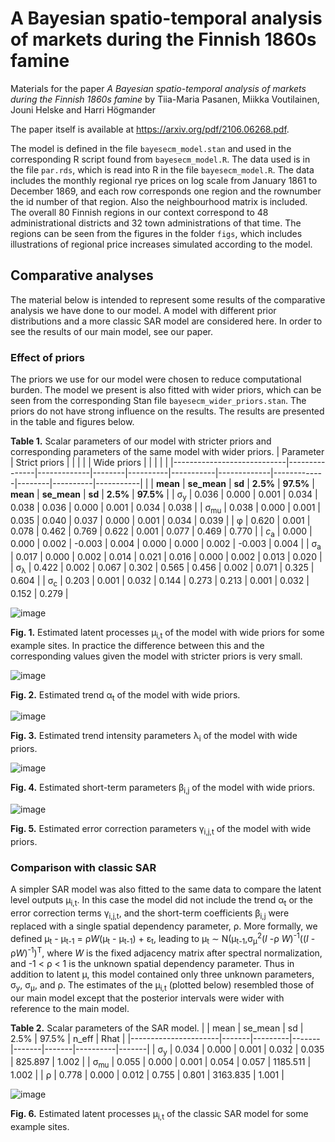 # A Bayesian spatio-temporal analysis of markets during the Finnish 1860s famine

Materials for the paper *A Bayesian spatio-temporal analysis of markets during the Finnish 1860s famine* by Tiia-Maria Pasanen, Miikka Voutilainen, Jouni Helske and Harri Högmander

The paper itself is available at https://arxiv.org/pdf/2106.06268.pdf.

The model is defined in the file `bayesecm_model.stan` and used in the corresponding R script found from `bayesecm_model.R`. The data used is in the file `par.rds`, which is read into R in the file `bayesecm_model.R`. The data includes the monthly regional rye prices on log scale from January 1861 to December 1869, and each row corresponds one region and the rownumber the id number of that region. Also the neighbourhood matrix is included. The overall 80 Finnish regions in our context correspond to 48 administrational districts and 32 town administrations of that time. The regions can be seen from the figures in the folder `figs`, which includes illustrations of regional price increases simulated according to the model.

## Comparative analyses

The material below is intended to represent some results of the comparative analysis we have done to our model. A model with different prior distributions and a more classic SAR model are considered here. In order to see the results of our main model, see our paper.

### Effect of priors

The priors we use for our model were chosen to reduce computational burden. The model we present is also fitted with wider priors, which can be seen from the corresponding Stan file `bayesecm_wider_priors.stan`. The priors do not have strong influence on the results. The results are presented in the table and figures below.

**Table 1.** Scalar parameters of our model with stricter priors and corresponding parameters of the same model with wider priors.
| Parameter                  | Strict priors |             |        |          |           | Wide priors |             |        |          |           |
|----------------------------|---------------|-------------|--------|----------|-----------|-------------|-------------|--------|----------|-----------|
|                            | **mean**      | **se_mean** | **sd** | **2.5%** | **97.5%** | **mean**    | **se_mean** | **sd** | **2.5%** | **97.5%** |
| &sigma;<sub>y</sub>        | 0.036         | 0.000       | 0.001  | 0.034    | 0.038     | 0.036       | 0.000       | 0.001  | 0.034    | 0.038     |
| &sigma;<sub>mu</sub>       | 0.038         | 0.000       | 0.001  | 0.035    | 0.040     | 0.037       | 0.000       | 0.001  | 0.034    | 0.039     |
| &phi;                      | 0.620         | 0.001       | 0.078  | 0.462    | 0.769     | 0.622       | 0.001       | 0.077  | 0.469    | 0.770     |
| *c*<sub>a</sub>            | 0.000         | 0.000       | 0.002  | -0.003   | 0.004     | 0.000       | 0.000       | 0.002  | -0.003   | 0.004     |
| &sigma;<sub>a</sub>        | 0.017         | 0.000       | 0.002  | 0.014    | 0.021     | 0.016       | 0.000       | 0.002  | 0.013    | 0.020     |
| &sigma;<sub>&lambda;</sub> | 0.422         | 0.002       | 0.067  | 0.302    | 0.565     | 0.456       | 0.002       | 0.071  | 0.325    | 0.604     |
| &sigma;<sub>c</sub>        | 0.203         | 0.001       | 0.032  | 0.144    | 0.273     | 0.213       | 0.001       | 0.032  | 0.152    | 0.279     |

![image](https://user-images.githubusercontent.com/65618755/162422597-7db0f523-07d9-4d78-8d89-1c17360b0c91.png)

**Fig. 1.** Estimated latent processes &mu;<sub>i,t</sub> of the model with wide priors for some example sites. In practice the difference between this and the corresponding values given the model with stricter priors is very small.

![image](https://user-images.githubusercontent.com/65618755/162422740-54e7b75c-96ce-42c9-a36d-ae5eb7cb717a.png)

**Fig. 2.** Estimated trend &alpha;<sub>t</sub> of the model with wide priors.

![image](https://user-images.githubusercontent.com/65618755/162422881-bf917a92-2102-482a-a91a-487d81e3bffa.png)

**Fig. 3.** Estimated trend intensity parameters &lambda;<sub>i</sub> of the model with wide priors.

![image](https://user-images.githubusercontent.com/65618755/162423039-b6ea91b1-c8de-43ca-8142-68e583f907fd.png)

**Fig. 4.** Estimated short-term parameters &beta;<sub>i,j</sub> of the model with wide priors.

![image](https://user-images.githubusercontent.com/65618755/162423235-a999f938-23ad-42b7-948b-f89a57c48899.png)

**Fig. 5.** Estimated error correction parameters &gamma;<sub>i,j,t</sub> of the model with wide priors.


### Comparison with classic SAR

A simpler SAR model was also fitted to the same data to compare the latent level outputs &mu;<sub>i,t</sub>. In this case the model did not include the trend &alpha;<sub>t</sub> or the error correction terms &gamma;<sub>i,j,t</sub>, and the short-term coefficients &beta;<sub>i,j</sub> were replaced with a single spatial dependency parameter, &rho;. More formally, we defined &mu;<sub>t</sub> - &mu;<sub>t-1</sub> = &rho;*W*(&mu;<sub>t</sub> - &mu;<sub>t-1</sub>) + &epsilon;<sub>t</sub>, leading to &mu;<sub>t</sub> &sim; N(&mu;<sub>t-1</sub>,&sigma;<sub>&mu;</sub><sup>2</sup>(*I* -&rho; *W*)<sup>-1</sup>((*I* - &rho;*W*)<sup>-1</sup>)<sup>T</sup>, where *W* is the fixed adjacency matrix after spectral normalization, and -1 < &rho; < 1 is the unknown spatial dependency parameter. Thus in addition to latent &mu;, this model contained only three unknown parameters, &sigma;<sub>y</sub>, &sigma;<sub>&mu;</sub>, and &rho;. The estimates of the &mu;<sub>i,t</sub> (plotted below) resembled those of our main model except that the posterior intervals were wider with reference to the main model.

**Table 2.** Scalar parameters of the SAR model.
|                      | mean  | se_mean | sd    | 2.5%  | 97.5% | n_eff    | Rhat  |
|----------------------|-------|---------|-------|-------|-------|----------|-------|
| &sigma;<sub>y</sub>  | 0.034 | 0.000   | 0.001 | 0.032 | 0.035 | 825.897  | 1.002 |
| &sigma;<sub>mu</sub> | 0.055 | 0.000   | 0.001 | 0.054 | 0.057 | 1185.511 | 1.002 |
| &rho;                | 0.778 | 0.000   | 0.012 | 0.755 | 0.801 | 3163.835 | 1.001 |


![image](https://user-images.githubusercontent.com/65618755/158409784-0a38869a-f857-4d67-a3ca-93ea2ed920f9.png)

**Fig. 6.** Estimated latent processes &mu;<sub>i,t</sub> of the classic SAR model for some example sites.
